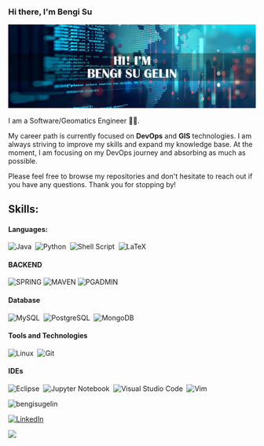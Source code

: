 ### Hi there, I'm Bengi Su

![header](https://github.com/bengisugelin/bengisugelin/blob/main/assests/header.png)

I am a Software/Geomatics Engineer 👩‍💻. 

My career path is currently focused on **DevOps** and  **GIS** technologies. I am always striving to improve my skills and expand my knowledge base. At the moment, I am focusing on my DevOps journey and absorbing as much as possible.

Please feel free to browse my repositories and don't hesitate to reach out if you have any questions. Thank you for stopping by!

## Skills:

#### Languages:
![Java](https://img.shields.io/badge/Java-ED8B00?style=for-the-badge&logo=java&logoColor=white)&nbsp;
![Python](https://img.shields.io/badge/Python-3776AB?style=for-the-badge&logo=python&logoColor=white)&nbsp;
![Shell Script](https://img.shields.io/badge/Shell_Script-121011?style=for-the-badge&logo=gnu-bash&logoColor=white)&nbsp;
![LaTeX](https://img.shields.io/badge/latex-%23008080.svg?style=for-the-badge&logo=latex&logoColor=white)&nbsp;


#### BACKEND

![SPRING](https://img.shields.io/badge/spring-282C34?style=for-the-badge&logo=spring)
![MAVEN](https://img.shields.io/badge/maven-282C34?style=for-the-badge&logo=maven)
![PGADMIN](https://img.shields.io/badge/pgadmin-316192?style=for-the-badge&logo=postgresql&logoColor=white)




#### Database
![MySQL](https://img.shields.io/badge/MySQL-00000F?style=for-the-badge&logo=mysql&logoColor=white)&nbsp;
![PostgreSQL](https://img.shields.io/badge/PostgreSQL-316192?style=for-the-badge&logo=postgresql&logoColor=white)&nbsp;
![MongoDB](https://img.shields.io/badge/mongoDB-eac57e?style=for-the-badge&logo=mongodb)&nbsp;


#### Tools and Technologies

![Linux](https://img.shields.io/badge/Linux-FCC624?style=for-the-badge&logo=linux&logoColor=black)&nbsp;
![Git](https://img.shields.io/badge/GIT-E44C30?style=for-the-badge&logo=git&logoColor=white)&nbsp;
<!-- ![AWS](https://img.shields.io/badge/Amazon_AWS-232F3E?style=flat&logo=amazon-aws&logoColor=white)&nbsp;
 ![Google Cloud](https://img.shields.io/badge/Google_Cloud-4285F4?style=flat&logo=google-cloud&logoColor=white)&nbsp; -->

#### IDEs

![Eclipse](https://img.shields.io/badge/Eclipse-FE7A16.svg?style=for-the-badge&logo=Eclipse&logoColor=white)&nbsp;
![Jupyter Notebook](https://img.shields.io/badge/jupyter-%23FA0F00.svg?style=for-the-badge&logo=jupyter&logoColor=white)&nbsp;
![Visual Studio Code](https://img.shields.io/badge/Visual%20Studio%20Code-0078d7.svg?style=for-the-badge&logo=visual-studio-code&logoColor=white)&nbsp;
![Vim](https://img.shields.io/badge/VIM-%2311AB00.svg?style=for-the-badge&logo=vim&logoColor=white)&nbsp;






<p align="left"> <img src="https://komarev.com/ghpvc/?username=bengisugelin&label=Profile%20views&color=0e75b6&style=flat" alt="bengisugelin" /> </p>

</p>



<!-- ## 🌐 Socials: -->
[![LinkedIn](https://img.shields.io/badge/LinkedIn-%230077B5.svg?logo=linkedin&logoColor=white)](https://linkedin.com/in/bengisu-gelin/) 


![](https://github-readme-streak-stats.herokuapp.com/?user=bengisugelin&theme=onedark&hide_border=false)<br/>

<!--

# 💻 Tech Stack:
![Java](https://img.shields.io/badge/java-%23ED8B00.svg?style=for-the-badge&logo=java&logoColor=white) ![Spring](https://img.shields.io/badge/spring-%236DB33F.svg?style=for-the-badge&logo=spring&logoColor=white) ![ANDROID](https://img.shields.io/badge/android-%2320232a.svg?style=for-the-badge&logo=android&logoColor=%a4c639) ![Apache Maven](https://img.shields.io/badge/Apache%20Maven-C71A36?style=for-the-badge&logo=Apache%20Maven&logoColor=white) ![MySQL](https://img.shields.io/badge/mysql-%2300f.svg?style=for-the-badge&logo=mysql&logoColor=white) ![MongoDB](https://img.shields.io/badge/MongoDB-%234ea94b.svg?style=for-the-badge&logo=mongodb&logoColor=white) ![SQLite](https://img.shields.io/badge/sqlite-%2307405e.svg?style=for-the-badge&logo=sqlite&logoColor=white) ![MicrosoftSQLServer](https://img.shields.io/badge/Microsoft%20SQL%20Sever-CC2927?style=for-the-badge&logo=microsoft%20sql%20server&logoColor=white)



## 📊 GitHub Stats:
  ![](https://github-readme-stats.vercel.app/api?username=bengisugelin&theme=onedark&hide_border=false&include_all_commits=true&count_private=true)<br/>    



 ![](https://github-readme-stats.vercel.app/api/top-langs/?username=bengisugelin&theme=onedark&hide_border=false&include_all_commits=true&count_private=true&layout=compact) 

### 🔝 Top Contributed Repo
![](https://github-contributor-stats.vercel.app/api?username=bengisugelin&limit=5&theme=onedark&combine_all_yearly_contributions=true) 

---
 -->


<!--
### Hi there 👋
**bengisugelin/bengisugelin** is a ✨ _special_ ✨ repository because its `README.md` (this file) appears on your GitHub profile.

Here are some ideas to get you started:

- 🔭 I’m currently working on ...
- 🌱 I’m currently learning ...
- 👯 I’m looking to collaborate on ...
- 🤔 I’m looking for help with ...
- 💬 Ask me about ...
- 📫 How to reach me: ...
- 😄 Pronouns: ...
- ⚡ Fun fact: ...
-->
